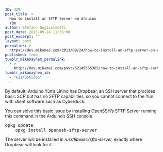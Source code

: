 ```yaml
---
ID: 329
post_title: >
  How to install an SFTP Server on Arduino
  Yùn
author: Stefano Guglielmetti
post_date: 2013-09-24 11:35:00
post_excerpt: ""
layout: post
permalink: >
  https://dev.mikamai.com/2013/09/24/how-to-install-an-sftp-server-on-arduino-yun/
published: true
tumblr_mikamayhem_permalink:
  - >
    http://dev.mikamai.com/post/62145565365/how-to-install-an-sftp-server-on-arduino-yùn
tumblr_mikamayhem_id:
  - "62145565365"
---
```

<p>By default, Arduino Yùn&rsquo;s Linino has Dropbear, an SSH server that procides basic SCP but has no SFTP capabilities, so you cannot connect to the Yún with client software such as Cyberduck.</p>
<p>You can solve this basic issue by installing OpenSSH&rsquo;s SFTP Server running this command in the Arduino&rsquo;s SSH console.</p>
<pre>opkg update
    opkg install openssh-sftp-server
</pre>
<p>The server will be installed in <em>/usr/libexec/sftp-server, </em>exactly where Dropbear will look for it.</p>